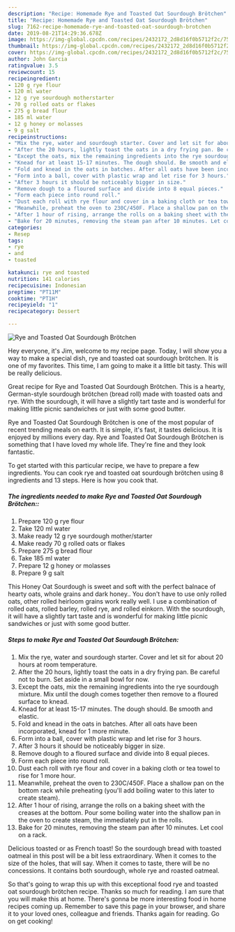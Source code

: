 ```yaml
---
description: "Recipe: Homemade Rye and Toasted Oat Sourdough Brötchen"
title: "Recipe: Homemade Rye and Toasted Oat Sourdough Brötchen"
slug: 7162-recipe-homemade-rye-and-toasted-oat-sourdough-brotchen
date: 2019-08-21T14:29:36.678Z
image: https://img-global.cpcdn.com/recipes/2432172_2d8d16f0b5712f2c/751x532cq70/rye-and-toasted-oat-sourdough-brotchen-recipe-main-photo.jpg
thumbnail: https://img-global.cpcdn.com/recipes/2432172_2d8d16f0b5712f2c/751x532cq70/rye-and-toasted-oat-sourdough-brotchen-recipe-main-photo.jpg
cover: https://img-global.cpcdn.com/recipes/2432172_2d8d16f0b5712f2c/751x532cq70/rye-and-toasted-oat-sourdough-brotchen-recipe-main-photo.jpg
author: John Garcia
ratingvalue: 3.5
reviewcount: 15
recipeingredient:
- 120 g rye flour
- 120 ml water
- 12 g rye sourdough motherstarter
- 70 g rolled oats or flakes
- 275 g bread flour
- 185 ml water
- 12 g honey or molasses
- 9 g salt
recipeinstructions:
- "Mix the rye, water and sourdough starter. Cover and let sit for about 20 hours at room temperature."
- "After the 20 hours, lightly toast the oats in a dry frying pan. Be careful not to burn. Set aside in a small bowl for now."
- "Except the oats, mix the remaining ingredients into the rye sourdough mixture. Mix until the dough comes together then remove to a floured surface to knead."
- "Knead for at least 15-17 minutes. The dough should. Be smooth and elastic."
- "Fold and knead in the oats in batches. After all oats have been incorporated, knead for 1 more minute."
- "Form into a ball, cover with plastic wrap and let rise for 3 hours."
- "After 3 hours it should be noticeably bigger in size."
- "Remove dough to a floured surface and divide into 8 equal pieces."
- "Form each piece into round roll."
- "Dust each roll with rye flour and cover in a baking cloth or tea towel to rise for 1 more hour."
- "Meanwhile, preheat the oven to 230C/450F. Place a shallow pan on the bottom rack while preheating (you&#39;ll add boiling water to this later to create steam)."
- "After 1 hour of rising, arrange the rolls on a baking sheet with the creases at the bottom. Pour some boiling water into the shallow pan in the oven to create steam, the immediately put in the rolls."
- "Bake for 20 minutes, removing the steam pan after 10 minutes. Let cool on a rack."
categories:
- Resep
tags:
- rye
- and
- toasted

katakunci: rye and toasted
nutrition: 141 calories
recipecuisine: Indonesian
preptime: "PT11M"
cooktime: "PT1H"
recipeyield: "1"
recipecategory: Dessert

---
```



![Rye and Toasted Oat Sourdough Brötchen](https://img-global.cpcdn.com/recipes/2432172_2d8d16f0b5712f2c/751x532cq70/rye-and-toasted-oat-sourdough-brotchen-recipe-main-photo.jpg)

Hey everyone, it's Jim, welcome to my recipe page. Today, I will show you a way to make a special dish, rye and toasted oat sourdough brötchen. It is one of my favorites. This time, I am going to make it a little bit tasty. This will be really delicious.

Great recipe for Rye and Toasted Oat Sourdough Brötchen. This is a hearty, German-style sourdough brötchen (bread roll) made with toasted oats and rye. With the sourdough, it will have a slightly tart taste and is wonderful for making little picnic sandwiches or just with some good butter.

Rye and Toasted Oat Sourdough Brötchen is one of the most popular of recent trending meals on earth. It is simple, it's fast, it tastes delicious. It is enjoyed by millions every day. Rye and Toasted Oat Sourdough Brötchen is something that I have loved my whole life. They're fine and they look fantastic.


To get started with this particular recipe, we have to prepare a few ingredients. You can cook rye and toasted oat sourdough brötchen using 8 ingredients and 13 steps. Here is how you cook that.

##### The ingredients needed to make Rye and Toasted Oat Sourdough Brötchen::

1. Prepare 120 g rye flour
1. Take 120 ml water
1. Make ready 12 g rye sourdough mother/starter
1. Make ready 70 g rolled oats or flakes
1. Prepare 275 g bread flour
1. Take 185 ml water
1. Prepare 12 g honey or molasses
1. Prepare 9 g salt


This Honey Oat Sourdough is sweet and soft with the perfect balnace of hearty oats, whole grains and dark honey.. You don&#39;t have to use only rolled oats, other rolled heirloom grains work really well. I use a combination of rolled oats, rolled barley, rolled rye, and rolled einkorn. With the sourdough, it will have a slightly tart taste and is wonderful for making little picnic sandwiches or just with some good butter. 

##### Steps to make Rye and Toasted Oat Sourdough Brötchen:

1. Mix the rye, water and sourdough starter. Cover and let sit for about 20 hours at room temperature.
1. After the 20 hours, lightly toast the oats in a dry frying pan. Be careful not to burn. Set aside in a small bowl for now.
1. Except the oats, mix the remaining ingredients into the rye sourdough mixture. Mix until the dough comes together then remove to a floured surface to knead.
1. Knead for at least 15-17 minutes. The dough should. Be smooth and elastic.
1. Fold and knead in the oats in batches. After all oats have been incorporated, knead for 1 more minute.
1. Form into a ball, cover with plastic wrap and let rise for 3 hours.
1. After 3 hours it should be noticeably bigger in size.
1. Remove dough to a floured surface and divide into 8 equal pieces.
1. Form each piece into round roll.
1. Dust each roll with rye flour and cover in a baking cloth or tea towel to rise for 1 more hour.
1. Meanwhile, preheat the oven to 230C/450F. Place a shallow pan on the bottom rack while preheating (you&#39;ll add boiling water to this later to create steam).
1. After 1 hour of rising, arrange the rolls on a baking sheet with the creases at the bottom. Pour some boiling water into the shallow pan in the oven to create steam, the immediately put in the rolls.
1. Bake for 20 minutes, removing the steam pan after 10 minutes. Let cool on a rack.


Delicious toasted or as French toast! So the sourdough bread with toasted oatmeal in this post will be a bit less extraordinary. When it comes to the size of the holes, that will say. When it comes to taste, there will be no concessions. It contains both sourdough, whole rye and roasted oatmeal. 

So that's going to wrap this up with this exceptional food rye and toasted oat sourdough brötchen recipe. Thanks so much for reading. I am sure that you will make this at home. There's gonna be more interesting food in home recipes coming up. Remember to save this page in your browser, and share it to your loved ones, colleague and friends. Thanks again for reading. Go on get cooking!
